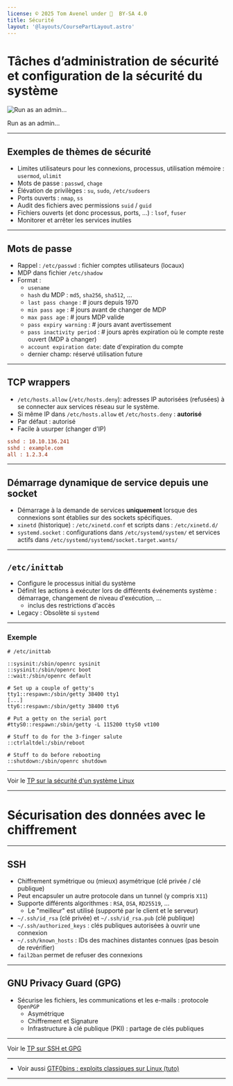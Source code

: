 ```yaml
---
license: © 2025 Tom Avenel under 󰵫  BY-SA 4.0
title: Sécurité
layout: '@layouts/CoursePartLayout.astro'
---
```


# Tâches d’administration de sécurité et configuration de la sécurité du système

![Run as an admin…](@assets/linux/run_as_admin.jpg)

<div class="caption">Run as an admin…</div>

---

## Exemples de thèmes de sécurité

- Limites utilisateurs pour les connexions, processus, utilisation mémoire : `usermod`, `ulimit`
- Mots de passe : `passwd`, `chage`
- Élévation de privilèges : `su`, `sudo`, `/etc/sudoers`
- Ports ouverts : `nmap`, `ss`
- Audit des fichiers avec permissions `suid` / `guid`
- Fichiers ouverts (et donc processus, ports, …) : `lsof`, `fuser`
- Monitorer et arrêter les services inutiles

---

## Mots de passe

- Rappel : `/etc/passwd` : fichier comptes utilisateurs (locaux)
- MDP dans fichier `/etc/shadow`
- Format :
  - `usename`
  - `hash` du MDP : `md5`, `sha256`, `sha512`, …
  - `last pass change` : # jours depuis 1970
  - `min pass age` : # jours avant de changer de MDP
  - `max pass age` : # jours MDP valide
  - `pass expiry warning` : # jours avant avertissement
  - `pass inactivity period` : # jours après expiration où le compte reste ouvert (MDP à changer)
  - `account expiration date`: date d'expiration du compte
  - dernier champ: réservé utilisation future

---

## TCP wrappers

- `/etc/hosts.allow` (`/etc/hosts.deny`): adresses IP autorisées (refusées) à se connecter aux services réseau sur le système.
- Si même IP dans `/etc/hosts.allow` et `/etc/hosts.deny` : **autorisé**
- Par défaut : autorisé
- Facile à usurper (changer d'IP)

```ini
sshd : 10.10.136.241
sshd : example.com
all : 1.2.3.4
```

---

## Démarrage dynamique de service depuis une socket

- Démarrage à la demande de services **uniquement** lorsque des connexions sont établies sur des sockets spécifiques.
- `xinetd` (historique) : `/etc/xinetd.conf` et scripts dans : `/etc/xinetd.d/`
- `systemd.socket` : configurations dans `/etc/systemd/system/` et services actifs dans `/etc/systemd/systemd/socket.target.wants/`

---

## `/etc/inittab`

- Configure le processus initial du système
- Définit les actions à exécuter lors de différents événements système : démarrage, changement de niveau d'exécution, …
  - inclus des restrictions d'accès
- Legacy : Obsolète si `systemd`

---

### Exemple

```
# /etc/inittab

::sysinit:/sbin/openrc sysinit
::sysinit:/sbin/openrc boot
::wait:/sbin/openrc default

# Set up a couple of getty's
tty1::respawn:/sbin/getty 38400 tty1
[...]
tty6::respawn:/sbin/getty 38400 tty6

# Put a getty on the serial port
#ttyS0::respawn:/sbin/getty -L 115200 ttyS0 vt100

# Stuff to do for the 3-finger salute
::ctrlaltdel:/sbin/reboot

# Stuff to do before rebooting
::shutdown:/sbin/openrc shutdown
```

---

Voir le [TP sur la sécurité d'un système Linux][tp-security]

---
 
# Sécurisation des données avec le chiffrement

---

## SSH

- Chiffrement symétrique ou (mieux) asymétrique (clé privée / clé publique)
- Peut encapsuler un autre protocole dans un tunnel (y compris `X11`)
- Supporte différents algorithmes : `RSA`, `DSA`, `RD25519`, …
  - Le "meilleur" est utilisé (supporté par le client et le serveur)
- `~/.ssh/id_rsa` (clé privée) et `~/.ssh/id_rsa.pub` (clé publique)
- `~/.ssh/authorized_keys` : clés publiques autorisées à ouvrir une connexion
- `~/.ssh/known_hosts` : IDs des machines distantes connues (pas besoin de revérifier)
- `fail2ban` permet de refuser des connexions

---

## GNU Privacy Guard (GPG)

- Sécurise les fichiers, les communications et les e-mails : protocole `OpenPGP`
  - Asymétrique
  - Chiffrement et Signature
  - Infrastructure à clé publique (PKI) : partage de clés publiques

---

Voir le [TP sur SSH et GPG][tp-ssh-gpg]

---

- Voir aussi [GTF0bins : exploits classiques sur Linux (tuto)](https://blog.stephane-robert.info/docs/securiser/menaces/gtfobins/)

<!-- Annexe : liste des TPs -->
[tp-security]: tp-security.md
[tp-ssh-gpg]: tp-ssh-gpg.md

---

